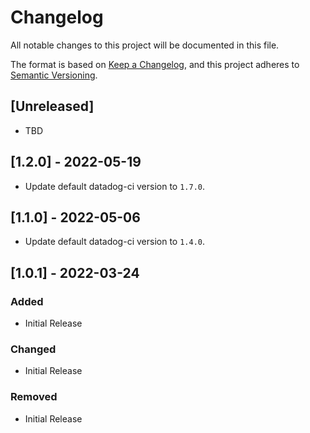 # Changelog
All notable changes to this project will be documented in this file.

The format is based on [Keep a Changelog](https://keepachangelog.com/en/1.0.0/),
and this project adheres to [Semantic Versioning](https://semver.org/spec/v2.0.0.html).

## [Unreleased]
 - TBD

## [1.2.0] - 2022-05-19
- Update default datadog-ci version to `1.7.0`.

## [1.1.0] - 2022-05-06
- Update default datadog-ci version to `1.4.0`.

## [1.0.1] - 2022-03-24
### Added
 - Initial Release
### Changed
 - Initial Release
### Removed
 - Initial Release
